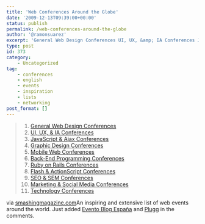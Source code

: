 ```yaml
---
title: 'Web Conferences Around the Globe'
date: '2009-12-13T09:39:00+00:00'
status: publish
permalink: /web-conferences-around-the-globe
author: '@ramonsuarez'
excerpt: 'General Web Design Conferences UI, UX, &amp; IA Conferences JavaScript &amp; Ajax Conferences Graphic Design Conferences Mobile Web Conferences Back-End Programming Conferences Ruby on Rails Conferences Flash &amp; ActionScript Conferences SEO &amp; SEM Conferenc...'
type: post
id: 373
category:
    - Uncategorized
tag:
    - conferences
    - english
    - events
    - inspiration
    - lists
    - networking
post_format: []
---
```

> 1. [General Web Design Conferences](http://www.smashingmagazine.com/2009/10/21/web-conferences-roundup-events-from-around-the-globe/#general)
> 2. [UI, UX, &amp; IA Conferences](http://www.smashingmagazine.com/2009/10/21/web-conferences-roundup-events-from-around-the-globe/#ui)
> 3. [JavaScript &amp; Ajax Conferences](http://www.smashingmagazine.com/2009/10/21/web-conferences-roundup-events-from-around-the-globe/#js)
> 4. [Graphic Design Conferences](http://www.smashingmagazine.com/2009/10/21/web-conferences-roundup-events-from-around-the-globe/#graphic)
> 5. [Mobile Web Conferences](http://www.smashingmagazine.com/2009/10/21/web-conferences-roundup-events-from-around-the-globe/#mobile)
> 6. [Back-End Programming Conferences](http://www.smashingmagazine.com/2009/10/21/web-conferences-roundup-events-from-around-the-globe/#backend)
> 7. [Ruby on Rails Conferences](http://www.smashingmagazine.com/2009/10/21/web-conferences-roundup-events-from-around-the-globe/#ruby)
> 8. [Flash &amp; ActionScript Conferences](http://www.smashingmagazine.com/2009/10/21/web-conferences-roundup-events-from-around-the-globe/#flash)
> 9. [SEO &amp; SEM Conferences](http://www.smashingmagazine.com/2009/10/21/web-conferences-roundup-events-from-around-the-globe/#seo)
> 10. [Marketing &amp; Social Media Conferences](http://www.smashingmagazine.com/2009/10/21/web-conferences-roundup-events-from-around-the-globe/#marketing)
> 11. [Technology Conferences](http://www.smashingmagazine.com/2009/10/21/web-conferences-roundup-events-from-around-the-globe/#tech)

via [smashingmagazine.com](http://www.smashingmagazine.com/2009/10/21/web-conferences-roundup-events-from-around-the-globe/)</div>An inspiring and extensive list of web events around the world. Just added [Evento Blog España](http://www.eventoblog.com) and [Plugg](http://plugg.eu/) in the comments.

</div>